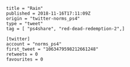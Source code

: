 ```
title = "Rain"
published = 2018-11-16T17:11:09Z
origin = "twitter-norms_ps4"
type = "tweet"
tag = [ "ps4share", "red-dead-redemption-2",]

[twitter]
account = "norms_ps4"
first_tweet = "1063479598212661248"
retweets = 0
favourites = 0
```

<p class='image'><img src='https://mnf.m17s.net/2018/11/16/DsI9DnUXoAA4Lzb.jpg' alt=''></p>

